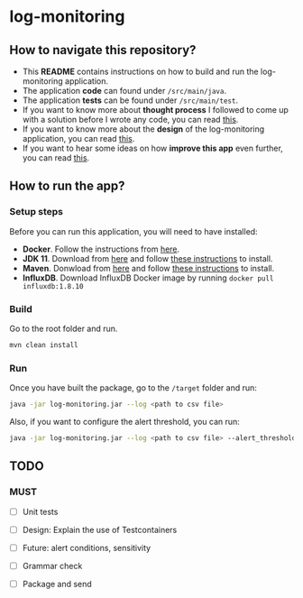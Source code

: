 # log-monitoring

## How to navigate this repository?
* This **README** contains instructions on how to build and run the log-monitoring application.
* The application **code** can found under `/src/main/java`.
* The application **tests** can be found under `/src/main/test`.
* If you want to know more about **thought process** I followed to come up with a solution before I wrote any code, you can read [this](/discovery/README.md).
* If you want to know more about the **design** of the log-monitoring application, you can read [this](/design/README.md).
* If you want to hear some ideas on how **improve this app** even further, you can read [this](/future/README.md).

## How to run the app?
### Setup steps
Before you can run this application, you will need to have installed:
* **Docker**. Follow the instructions from [here](https://docs.docker.com/get-docker/).
* **JDK 11**. Download from [here](https://docs.aws.amazon.com/corretto/latest/corretto-11-ug/downloads-list.html) and follow [these instructions](https://docs.aws.amazon.com/corretto/latest/corretto-11-ug/windows-7-install.html) to install.
* **Maven**. Donwload from [here](https://maven.apache.org/download.cgi) and follow [these instructions](https://maven.apache.org/install.html) to install.
* **InfluxDB**. Download InfluxDB Docker image by running `docker pull influxdb:1.8.10`

### Build
Go to the root folder and run.

```bash
mvn clean install
```

### Run
Once you have built the package, go to the `/target` folder and run:

```bash
java -jar log-monitoring.jar --log <path to csv file>
```

Also, if you want to configure the alert threshold, you can run:

```bash
java -jar log-monitoring.jar --log <path to csv file> --alert_threshold <new_threshold>
```

## TODO
### MUST
- [ ] Unit tests
- [ ] Design: Explain the use of Testcontainers
- [ ] Future: alert conditions, sensitivity
- [ ] Grammar check
- [ ] Package and send

